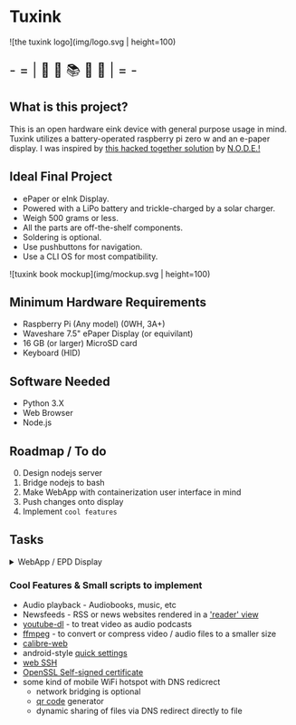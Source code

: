 # Tuxink

<!-- <img class="logo" src="img/logo.svg" style="height: 1.75in;"/> -->

![the tuxink logo](img/logo.svg | height=100)
<p style="font-size: x-large;"> - = | &#128190;&#32;&#128214;&#32;&#128218;&#32;&#128212;&#32;&#128246; | = - </p>

## What is this project?

This is an open hardware eink device with general purpose usage in mind. Tuxink utilizes a battery-operated raspberry pi zero w and an e-paper display. I was inspired by [this hacked together solution](https://archive.org/details/n-o-d-e_archive/node/Projects/doomsday_archive.mkv) by [N.O.D.E.!](https://n-o-d-e.net)

## Ideal Final Project

<!-- <center>  </center> -->

- ePaper or eInk Display.
- Powered with a LiPo battery and trickle-charged by a solar charger.
- Weigh 500 grams or less.
- All the parts are off-the-shelf components.
- Soldering is optional.
- Use pushbuttons for navigation.
- Use a CLI OS for most compatibility.

<!-- <div>
  <img class="mockup" src="img/mockup.svg"/>
  <style>
.mockup{
  /* background-color:transp; */
  /* color: green; */
  /* fill: green; */
  width: 3in;
}
</style>
  </div> -->

![tuxink book mockup](img/mockup.svg | height=100)

## Minimum Hardware Requirements

- Raspberry Pi (Any model) (0WH, 3A+)
- Waveshare 7.5" ePaper Display (or equivilant)
- 16 GB (or larger) MicroSD card
- Keyboard (HID)

## Software Needed

- Python 3.X
- Web Browser
- Node.js
<!-- - Flat File CMS -->

## Roadmap / To do

0. Design nodejs server
1. Bridge nodejs to bash
2. Make WebApp with containerization user interface in mind
3. Push changes onto display
4. Implement `cool features`

## Tasks

<details>
  <summary>WebApp / EPD Display</summary>

- Nodejs server-side application
- Select commands are executed server-side with bash
- Get input with tactile push buttons
- Push rendered changes to the ePaper Display
- Increase refresh rate of epd

</details>

### Cool Features & Small scripts to implement

- Audio playback - Audiobooks, music, etc
- Newsfeeds - RSS or news websites rendered in a ['reader' view](https://lmgtfy.app/?q=what+is+reader+mode&iie=1) 
- [youtube-dl](https://youtube-dl.org/) - to treat video as audio podcasts
- [ffmpeg](https://ffmpeg.org/) - to convert or compress video / audio files to a smaller size
- [calibre-web](https://github.com/janeczku/calibre-web)
- android-style [quick settings](https://lmgtfy.app/?q=android+quick+settings&t=i&iie=1)
- [web SSH](https://en.wikipedia.org/wiki/Web-based_SSH)
- [OpenSSL Self-signed certificate](https://www.openssl.org/)
- some kind of mobile WiFi hotspot with DNS redicrect
  - network bridging is optional
  - [qr code](https://en.wikipedia.org/wiki/QR_code) generator
  - dynamic sharing of files via DNS redirect directly to file
